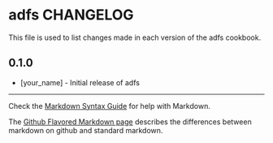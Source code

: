 adfs CHANGELOG
==============

This file is used to list changes made in each version of the adfs cookbook.

0.1.0
-----
- [your_name] - Initial release of adfs

- - -
Check the [Markdown Syntax Guide](http://daringfireball.net/projects/markdown/syntax) for help with Markdown.

The [Github Flavored Markdown page](http://github.github.com/github-flavored-markdown/) describes the differences between markdown on github and standard markdown.
